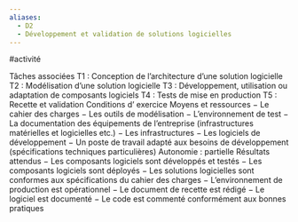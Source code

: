 ```yaml
---
aliases:
  - D2
  - Développement et validation de solutions logicielles
---
```

#activité

Tâches associées
T1 : Conception de l’architecture d’une solution logicielle
T2 : Modélisation d’une solution logicielle
T3 : Développement, utilisation ou adaptation de composants logiciels
T4 : Tests de mise en production
T5 : Recette et validation
Conditions d’ exercice
Moyens et ressources
− Le cahier des charges
− Les outils de modélisation
− L’environnement de test
− La documentation des équipements de l’entreprise (infrastructures matérielles et
logicielles etc.)
− Les infrastructures
− Les logiciels de développement
− Un poste de travail adapté aux besoins de développement (spécifications techniques
particulières)
Autonomie : partielle
Résultats attendus
− Les composants logiciels sont développés et testés
− Les composants logiciels sont déployés
− Les solutions logicielles sont conformes aux spécifications du cahier des charges
− L’environnement de production est opérationnel
− Le document de recette est rédigé
− Le logiciel est documenté
− Le code est commenté conformément aux bonnes pratiques